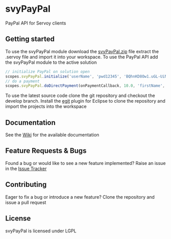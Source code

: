 svyPayPal
=========

PayPal API for Servoy clients


Getting started
-------------
To use the svyPayPal module download the [svyPayPal.zip](https://github.com/Servoy/svyPayPal/releases) file extract the .servoy file and import it into your workspace. 
To use the PayPal API add the svyPayPal module to the active solution

```javascript
// initialize PayPal on solution open
scopes.svyPayPal.initialize('userName', 'pwd12345', 'BQhnKD8Ow1.uGL-UiNuai9sL-.OvFqc6j-LGOSm0h7LBdt8z56W4VPrs', scopes.svyPayPal.NVP_END_POINTS.SANDBOX_SIGNATURES);
// do a payment
scopes.svyPayPal.doDirectPayment(onPaymentCallback, 10.0, 'firstName', 'lastName', 'street', 'city', 'state', 'zip', 'countryCode', scopes.svyPayPal.CREDIT_CARD_TYPES.VISA, '781279813891', '122014', '111');
```

To use the latest source code clone the git repository and checkout the develop branch. Install the [egit](http://www.eclipse.org/egit/download/) plugin for Eclipse to clone the repository and import the projects into the workspace


Documentation
-------------
See the [Wiki](https://github.com/Servoy/svyPayPal/wiki) for the available documentation


Feature Requests & Bugs
-----------------------
Found a bug or would like to see a new feature implemented? Raise an issue in the [Issue Tracker](https://github.com/Servoy/svyPayPal/issues)


Contributing
-------------
Eager to fix a bug or introduce a new feature? Clone the repository and issue a pull request


License
-------
svyPayPal is licensed under LGPL
